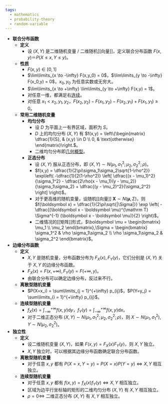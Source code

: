 ```yaml
---
tags:
  - mathematics
  - probability-theory
  - random-variable
---
```

- **联合分布函数**
	- **定义**
		- 设 $(X,Y)$ 是二维随机变量 / 二维随机[[向量]]，定义联合分布函数 $F(x,y) ＝ P(X \le x,Y \le y)$。
	- **性质**
		- $F(x,y) \in [0,1]$
		- $\lim\limits_{x \to -\infty} F(x,y_0) = 0$，$\lim\limits_{y \to -\infty} F(x_0,y) = 0$，$x_0,y_0$ 为任意实数或无穷大。
		- $\lim\limits_{x \to +\infty} \lim\limits_{y \to +\infty} F(x,y) = 1$。
		- 对任意一维，都满足右[连续](函数#^vhnj4q)。
		- 对任意 $x_1<x_2,y_1,y_2$，$F(x_2,y_2) - F(x_1,y_2) - F(x_2,y_1) + F(x_1,y_1) \ge 0$。
	- **常用二维随机变量**
		- **均匀分布**
			- 设 $D$ 为平面上一有界区域，面积为 $S$。
			- $D$ 上的均匀分布 $(X,Y)$ 有 $f(x,y) = \left\{\begin{matrix} \dfrac{1}{S}, & (x,y) \in D \\ 0, & \text{otherwise} \end{matrix}\right.$。
			- 二维均匀分布即[几何概型](概率基础#^v4un1v)。
		- **正态分布**
			- 设 $(X,Y)$ 服从正态分布，即 $(X,Y) \sim N(\mu_1,\sigma_1^2;\mu_2,\sigma_2^2;\rho)$。
			- $f(x,y) = \dfrac{1}{2\pi\sigma_1\sigma_2\sqrt{1-\rho^2}} \exp\left( -\dfrac{1}{2(1-\rho^2)} \left[ \dfrac{(x - \mu_1)^2}{\sigma_1^2} - \dfrac{2\rho(x - \mu_1)(y - \mu_2)}{\sigma_1\sigma_2} + \dfrac{(y - \mu_2)^2}{\sigma_2^2} \right] \right)$。
			- 对于更高维的随机变量，设随机[[向量]] $\boldsymbol X \sim N(\boldsymbol \mu,\Sigma)$，则 $f(\boldsymbol x) = \dfrac{1}{2\pi\sqrt{|\Sigma|}} \exp \left( -\dfrac{(\boldsymbol x - \boldsymbol \mu)^{\mathrm T} \Sigma^{-1} (\boldsymbol x - \boldsymbol \mu)}{2} \right)$。
			- 二维情况的[[矩阵]]形式，$\boldsymbol \mu = \begin{bmatrix} \mu_1 \\ \mu_2 \end{bmatrix},\Sigma = \begin{bmatrix} \sigma_1^2 & \rho \sigma_1\sigma_2 \\ \rho \sigma_1\sigma_2 & \sigma_2^2 \end{bmatrix}$。
- **边缘分布函数**
    - **定义**
        - $X,Y$ 是随机变量，分布函数分布为 $F_X(x),F_Y(y)$，它们分别是 $(X,Y)$ 关于 $X,Y$ 的边缘分布函数。
        - $F_X(x) = F(x,+\infty),F_Y(y) = F(+\infty, y)$。
        - 由联合分布可以确定边缘分布，反过来不行。
    - **离散型随机变量**
	    - $P(X=x_i) = \sum\limits_{j = 1}^{+\infty} p_{ij}$，$P(Y=y_j) = \sum\limits_{i = 1}^{+\infty} p_{ij}$。
	- **连续型随机变量**
		- $f_X(x) = \displaystyle\int_{-\infty}^{+\infty} f(x,y)\mathrm dy$，$f_Y(y) = \displaystyle\int_{-\infty}^{+\infty} f(x,y)\mathrm dx$。
		- 对于二维正态分布 $(X,Y) \sim N(\mu_1,\sigma_1^2;\mu_2,\sigma_2^2;\rho)$，则 $X \sim N(\mu_1,\sigma_1^2),Y \sim N(\mu_2,\sigma_2^2)$。
- **独立性**
	- **定义**
		- 设二维随机变量 $(X,Y)$，如果 $F(x,y) = F_X(x)F_Y(y)$，则 $X,Y$ 独立。
		- $X,Y$ 独立时，可以根据其边缘分布函数确定联合分布函数。
	- **离散型随机变量**
		- 对于任意 $x,y$ 都有 $P(X=x,Y=y) = P(X=x)P(Y=y) \iff X,Y$ 相互独立。
	- **连续型随机变量**
		- 对于任意 $x,y$ 都有 $f(x,y) = f_X(x)f_Y(y) \iff X,Y$ 相互独立。
		- 区域为边平行坐标轴的矩形的二维均匀分布 $(X,Y)$ 有 $X,Y$ 相互独立。
		- $\rho = 0 \iff$ 二维正态分布 $(X,Y)$ 有 $X,Y$ 相互独立。